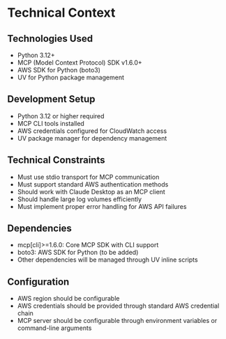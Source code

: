 # Technical Context

## Technologies Used

- Python 3.12+
- MCP (Model Context Protocol) SDK v1.6.0+
- AWS SDK for Python (boto3)
- UV for Python package management

## Development Setup

- Python 3.12 or higher required
- MCP CLI tools installed
- AWS credentials configured for CloudWatch access
- UV package manager for dependency management

## Technical Constraints

- Must use stdio transport for MCP communication
- Must support standard AWS authentication methods
- Should work with Claude Desktop as an MCP client
- Should handle large log volumes efficiently
- Must implement proper error handling for AWS API failures

## Dependencies

- mcp[cli]>=1.6.0: Core MCP SDK with CLI support
- boto3: AWS SDK for Python (to be added)
- Other dependencies will be managed through UV inline scripts

## Configuration

- AWS region should be configurable
- AWS credentials should be provided through standard AWS credential chain
- MCP server should be configurable through environment variables or command-line arguments
